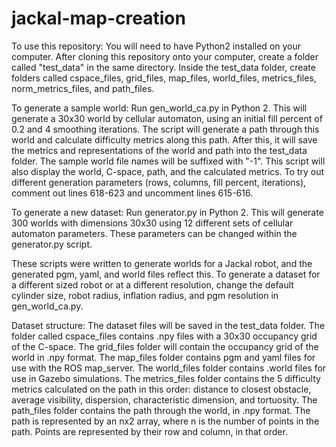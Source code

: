 # jackal-map-creation

To use this repository:
You will need to have Python2 installed on your computer. After cloning this repository onto your computer, create a folder called "test_data" in the same directory. Inside the test_data folder, create folders called cspace_files, grid_files, map_files, world_files, metrics_files, norm_metrics_files, and path_files.

To generate a sample world:
Run gen_world_ca.py in Python 2. This will generate a 30x30 world by cellular automaton, using an initial fill percent of 0.2 and 4 smoothing iterations.
The script will generate a path through this world and calculate difficulty metrics along this path. After this, it will save the metrics and representations of the world and path into the test_data folder. The sample world file names will be suffixed with "-1". This script will also display the world, C-space, path, and the calculated metrics. To try out different generation parameters (rows, columns, fill percent, iterations), comment out lines 618-623 and uncomment lines 615-616.

To generate a new dataset:
Run generator.py in Python 2. This will generate 300 worlds with dimensions 30x30 using 12 different sets of cellular automaton parameters. These parameters can be changed within the generator.py script.

These scripts were written to generate worlds for a Jackal robot, and the generated pgm, yaml, and world files reflect this. To generate a dataset for a different sized robot or at a different resolution, change the default cylinder size, robot radius, inflation radius, and pgm resolution in gen_world_ca.py.


Dataset structure:
The dataset files will be saved in the test_data folder. The folder called cspace_files contains .npy files with a 30x30 occupancy grid of the C-space. The grid_files folder will contain the occupancy grid of the world in .npy format. The map_files folder contains pgm and yaml files for use with the ROS map_server. The
world_files folder contains .world files for use in Gazebo simulations. The metrics_files folder contains the 5 difficulty metrics calculated on the path in this order: distance to closest obstacle, average visibility, dispersion, characteristic dimension, and tortuosity.
The path_files folder contains the path through the world, in .npy format. The path is represented by an nx2 array, where n is the number of points in the path. Points are represented by their row and column, in that order.
